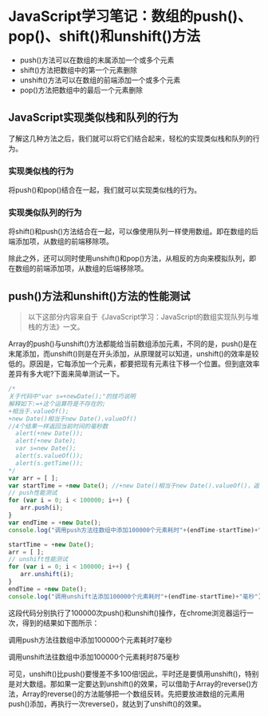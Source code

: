 # JavaScript学习笔记：数组的push()、pop()、shift()和unshift()方法

- push()方法可以在数组的末属添加一个或多个元素
- shift()方法把数组中的第一个元素删除
- unshift()方法可以在数组的前端添加一个或多个元素
- pop()方法把数组中的最后一个元素删除

## JavaScript实现类似栈和队列的行为

了解这几种方法之后，我们就可以将它们结合起来，轻松的实现类似栈和队列的行为。

### 实现类似栈的行为

将push()和pop()结合在一起，我们就可以实现类似栈的行为。

### 实现类似队列的行为

将shift()和push()方法结合在一起，可以像使用队列一样使用数组。即在数组的后端添加项，从数组的前端移除项。

除此之外，还可以同时使用unshift()和pop()方法，从相反的方向来模拟队列，即在数组的前端添加项，从数组的后端移除项。

## push()方法和unshift()方法的性能测试

> 以下这部分内容来自于《JavaScript学习：JavaScript的数组实现队列与堆栈的方法》一文。

Array的push()与unshift()方法都能给当前数组添加元素，不同的是，push()是在末尾添加，而unshift()则是在开头添加，从原理就可以知道，unshift()的效率是较低的。原因是，它每添加一个元素，都要把现有元素往下移一个位置。但到底效率差异有多大呢?下面来简单测试一下。

```javascript
/*
关于代码中"var s=+newDate();"的技巧说明
解释如下:=+这个运算符是不存在的;
+相当于.valueOf();
+new Date()相当于new Date().valueOf()
//4个结果一样返回当前时间的毫秒数
  alert(+new Date());
  alert(+new Date);
  var s=new Date();
  alert(s.valueOf());
  alert(s.getTime());
*/
var arr = [ ];
var startTime = +new Date(); //+new Date()相当于new Date().valueOf()，返回当前时间的毫秒数
// push性能测试
for (var i = 0; i < 100000; i++) { 
　　arr.push(i);
}
var endTime = +new Date();
console.log("调用push方法往数组中添加100000个元素耗时"+(endTime-startTime)+"毫秒"); 

startTime = +new Date();
arr = [ ];
// unshift性能测试
for (var i = 0; i < 100000; i++) { 
　　arr.unshift(i);
}
endTime = +new Date();
console.log("调用unshift法添加100000个元素耗时"+(endTime-startTime)+"毫秒"); 
```

这段代码分别执行了100000次push()和unshift()操作，在chrome浏览器运行一次，得到的结果如下图所示：

调用push方法往数组中添加100000个元素耗时7毫秒

调用unshift法往数组中添加100000个元素耗时875毫秒

可见，unshift()比push()要慢差不多100倍!因此，平时还是要慎用unshift()，特别是对大数组。那如果一定要达到unshift()的效果，可以借助于Array的reverse()方法，Array的reverse()的方法能够把一个数组反转。先把要放进数组的元素用push()添加，再执行一次reverse()，就达到了unshift()的效果。